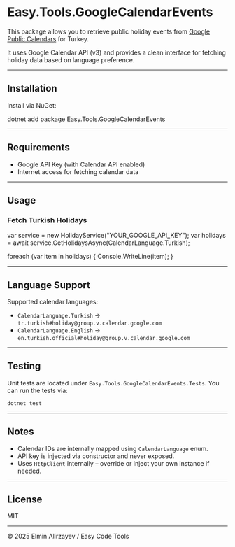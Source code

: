 ﻿# Easy.Tools.GoogleCalendarEvents

This package allows you to retrieve public holiday events from [Google Public Calendars](https://developers.google.com/calendar) for Turkey.

It uses Google Calendar API (v3) and provides a clean interface for fetching holiday data based on language preference.

---

## Installation

Install via NuGet:

dotnet add package Easy.Tools.GoogleCalendarEvents


---

## Requirements

* Google API Key (with Calendar API enabled)
* Internet access for fetching calendar data

---

## Usage

### Fetch Turkish Holidays


var service = new HolidayService("YOUR_GOOGLE_API_KEY");
var holidays = await service.GetHolidaysAsync(CalendarLanguage.Turkish);

foreach (var item in holidays)
{
    Console.WriteLine(item);
}


---

## Language Support

Supported calendar languages:

* `CalendarLanguage.Turkish` → `tr.turkish#holiday@group.v.calendar.google.com`
* `CalendarLanguage.English` → `en.turkish.official#holiday@group.v.calendar.google.com`

---

## Testing

Unit tests are located under `Easy.Tools.GoogleCalendarEvents.Tests`.
You can run the tests via:

```bash
dotnet test
```

---

## Notes

* Calendar IDs are internally mapped using `CalendarLanguage` enum.
* API key is injected via constructor and never exposed.
* Uses `HttpClient` internally – override or inject your own instance if needed.

---

## License

MIT

---

© 2025 Elmin Alirzayev / Easy Code Tools
